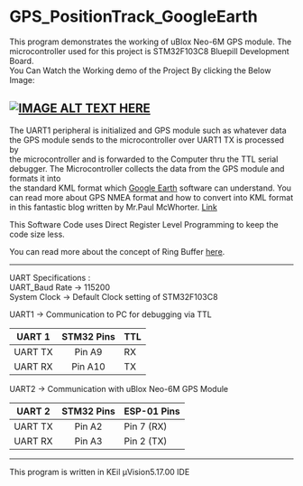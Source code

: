 # GPS_PositionTrack_GoogleEarth
This program demonstrates the working of uBlox Neo-6M GPS module. The microcontroller used for this project is STM32F103C8 Bluepill Development Board.</br>
You Can Watch the Working demo of the Project By clicking the Below Image:

[![IMAGE ALT TEXT HERE](http://img.youtube.com/vi/BO1PRJIuyIw/0.jpg)](https://www.youtube.com/watch?v=BO1PRJIuyIw)
-------------------------------------------------------------------
The UART1 peripheral is initialized and GPS module such as whatever data the GPS module sends to the microcontroller over UART1 TX is processed by </br>
the microcontroller and is forwarded to the Computer thru the TTL serial debugger. The Microcontroller collects the data from the GPS module and formats it into</br>
the standard KML format which [Google Earth](https://www.google.com/intl/en_in/earth/) software can understand.
You can read more about GPS NMEA format and how to convert into KML format in this fantastic blog written by Mr.Paul McWhorter. [Link](https://toptechboy.com/lesson-25-display-your-gps-data-as-track-on-google-earth/)

This Software Code uses Direct Register Level Programming to keep the code size less.  </br>

You can read more about the concept of Ring Buffer [here](https://en.wikipedia.org/wiki/Circular_buffer).

-------------------------------------------------------------------
UART Specifications :</br>
UART_Baud Rate -> 115200</br>
System Clock -> Default Clock setting of STM32F103C8</br>

UART1 -> Communication to PC for debugging via TTL 


| UART 1        | STM32 Pins    |    TTL     |
| ------------- |:-------------:| ---------- |
| UART TX       | Pin A9        |     RX     |
| UART RX       | Pin A10       |     TX     |

UART2 -> Communication with uBlox Neo-6M GPS Module

| UART 2        | STM32 Pins    |   ESP-01 Pins   |
| ------------- |:-------------:| ----------      |
| UART TX       | Pin A2        |   Pin 7 (RX)    |
| UART RX       | Pin A3        |   Pin 2 (TX)    |
-------------------------------------------------------------------
This program is written in KEil µVision5.17.00 IDE
